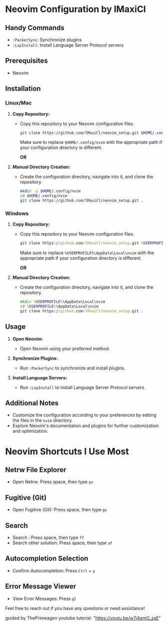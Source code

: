 # Neovim Configuration by lMaxiCl

## Handy Commands
- `:PackerSync`: Synchronize plugins
- `:LspInstall`: Install Language Server Protocol servers

## Prerequisites
- Neovim

## Installation

### Linux/Mac

1. **Copy Repository:**
   - Copy this repository to your Neovim configuration files.

     ```bash
     git clone https://github.com/lMaxiCl/neovim_setup.git $HOME/.config/nvim
     ```

     Make sure to replace `$HOME/.config/nvim` with the appropriate path if your configuration directory is different.

     **OR**

2. **Manual Directory Creation:**
   - Create the configuration directory, navigate into it, and clone the repository.

     ```bash
     mkdir -p $HOME/.config/nvim
     cd $HOME/.config/nvim
     git clone https://github.com/lMaxiCl/neovim_setup.git .
     ```

### Windows

1. **Copy Repository:**
   - Copy this repository to your Neovim configuration files.

     ```cmd
     git clone https://github.com/lMaxiCl/neovim_setup.git %USERPROFILE%\AppData\Local\nvim
     ```

     Make sure to replace `%USERPROFILE%\AppData\Local\nvim` with the appropriate path if your configuration directory is different.

     **OR**

2. **Manual Directory Creation:**
   - Create the configuration directory, navigate into it, and clone the repository.

     ```cmd
     mkdir %USERPROFILE%\AppData\Local\nvim
     cd %USERPROFILE%\AppData\Local\nvim
     git clone https://github.com/lMaxiCl/neovim_setup.git .
     ```

## Usage
1. **Open Neovim:**
   - Open Neovim using your preferred method.

2. **Synchronize Plugins:**
   - Run `:PackerSync` to synchronize and install plugins.

3. **Install Language Servers:**
   - Run `:LspInstall` to install Language Server Protocol servers.

## Additional Notes
- Customize the configuration according to your preferences by editing the files in the `nvim` directory.
- Explore Neovim's documentation and plugins for further customization and optimization.

# Neovim Shortcuts I Use Most

## Netrw File Explorer
- Open Netrw: Press space, then type `pv`

## Fugitive (Git)
- Open Fugitive (Git): Press space, then type `gs`

## Search
- Search : Press space, then type `ff`
- Search other solution: Press space, then type `af`

## Autocompletion Selection
- Confirm Autocompletion: Press `Ctrl` + `y`

## Error Message Viewer
- View Error Messages: Press `gl`

Feel free to reach out if you have any questions or need assistance!

guided by ThePrimeagen youtube tutorial: "https://youtu.be/w7i4amO_zaE"
